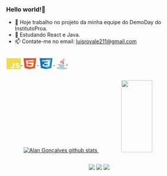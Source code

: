 ### Hello world!👋

- 🔭 Hoje trabalho no projeto da minha equipe do DemoDay do InstitutoProa.
- 🌱 Estudando React e Java.
- 📫 Contate-me no email: luisroyale211@gmail.com

<div>
  <a href="https://github.com/Luisjunior119">
  
</div>
 
 <div style="display: inline_block"><br>
  <img align="center" alt="Luis-Js" height="30" width="40" src="https://raw.githubusercontent.com/devicons/devicon/master/icons/javascript/javascript-plain.svg">
  <img align="center" alt="Luis-HTML" height="30" width="40" src="https://raw.githubusercontent.com/devicons/devicon/master/icons/html5/html5-original.svg">
  <img align="center" alt="Luis-CSS" height="30" width="40" src="https://raw.githubusercontent.com/devicons/devicon/master/icons/css3/css3-original.svg">
  <img align="center" alt="Luis-Python" height="30" width="40" src="https://raw.githubusercontent.com/devicons/devicon/master/icons/java/java-original.svg">  
  </div>

 ##
 
 <div align="center">  
  
  <img width="49%" height="195px" src="https://github-readme-stats.vercel.app/api?username=lanDev01&show_icons=true&count_private=true&hide_border=true&title_color=415ce1&icon_color=415ce1&text_color=c9d1d9&bg_color=0d1117" alt="Alan Gonçalves github stats" /> 
  <img width="41%" height="195px" src="https://github-readme-stats.vercel.app/api/top-langs/?username=lanDev01&layout=compact&hide_border=true&title_color=415ce1&text_color=48D1CC&bg_color=0d1117" />

 ##
 
 <div>
  <a href="https://www.instagram.com/luisu.u5/" target="_blank"><img src="https://img.shields.io/badge/-Instagram-%23E4405F?style=for-the-badge&logo=instagram&logoColor=white" target="_blank"></a>
  <a href = "mailto:luisroyale211@gmail.com"><img src="https://img.shields.io/badge/-Gmail-%23333?style=for-the-badge&logo=gmail&logoColor=white" target="_blank"></a>
  <a href="https://www.linkedin.com/in/luis-santana-0b307b231/" target="_blank"><img src="https://img.shields.io/badge/-LinkedIn-%230077B5?style=for-the-badge&logo=linkedin&logoColor=white" target="_blank"></a> 
  
 
 ##
